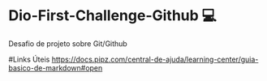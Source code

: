 # Dio-First-Challenge-Github 💻
Desafio de projeto sobre Git/Github

#Links Úteis
https://docs.pipz.com/central-de-ajuda/learning-center/guia-basico-de-markdown#open
